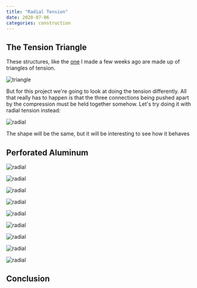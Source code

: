 ```yaml
---
title: "Radial Tension"
date: 2020-07-06
categories: construction
---
```


## The Tension Triangle

These structures, like the [one](http://localhost:4000/construction/2020/06/15/prefab-tension-1) I made a few weeks ago are made up of triangles of tension. 

![triangle][triangle]

But for this project we're going to look at doing the tension differently.  All that really has to happen is that the three connections being pushed apart by the compression must be held together somehow. Let's try doing it with radial tension instead:

![radial][radial-1]

The shape will be the same, but it will be interesting to see how it behaves

## Perforated Aluminum

![radial][radial-0]

![radial][radial-b]

![radial][radial-c]

![radial][radial-d]

![radial][radial-e]

![radial][radial-h]

![radial][radial-j]

![radial][radial-x]

![radial][radial-y]

## Conclusion

[triangle]: https://pretenst.com/images/2020-06/final-3.jpg
[radial-1]: https://pretenst.com/images/2020-07/radial-1.jpg
[radial-0]: https://pretenst.com/images/2020-07/radial-0.jpg
[radial-b]: https://pretenst.com/images/2020-07/radial-b.jpg
[radial-c]: https://pretenst.com/images/2020-07/radial-c.jpg
[radial-d]: https://pretenst.com/images/2020-07/radial-d.jpg
[radial-e]: https://pretenst.com/images/2020-07/radial-e.jpg
[radial-h]: https://pretenst.com/images/2020-07/radial-h.jpg
[radial-j]: https://pretenst.com/images/2020-07/radial-j.jpg
[radial-x]: https://pretenst.com/images/2020-07/radial-x.jpg
[radial-y]: https://pretenst.com/images/2020-07/radial-y.jpg
